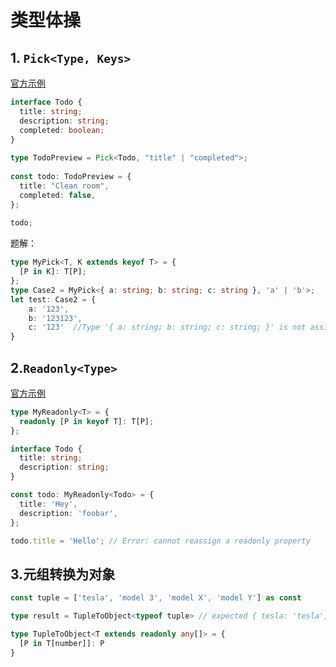 # 类型体操



## 1. `Pick<Type, Keys>`

[官方示例](https://www.typescriptlang.org/docs/handbook/utility-types.html)

```typescript
interface Todo {
  title: string;
  description: string;
  completed: boolean;
}
 
type TodoPreview = Pick<Todo, "title" | "completed">;
 
const todo: TodoPreview = {
  title: "Clean room",
  completed: false,
};
 
todo;
```

题解：

```typescript
type MyPick<T, K extends keyof T> = {
  [P in K]: T[P];
};
type Case2 = MyPick<{ a: string; b: string; c: string }, 'a' | 'b'>;
let test: Case2 = {
    a: '123',
    b: '123123',
    c: '123'  //Type '{ a: string; b: string; c: string; }' is not assignable to type 'Case2'.Object literal may only specify known properties, and 'c' does not exist in type 'Case2'.
}
```

## 2.`Readonly<Type>`

[官方示例](https://www.typescriptlang.org/docs/handbook/utility-types.html#readonlytype)

```typescript
type MyReadonly<T> = {
  readonly [P in keyof T]: T[P];
};

interface Todo {
  title: string;
  description: string;
}

const todo: MyReadonly<Todo> = {
  title: 'Hey',
  description: 'foobar',
};

todo.title = 'Hello'; // Error: cannot reassign a readonly property
```

## 3.元组转换为对象

```typescript
const tuple = ['tesla', 'model 3', 'model X', 'model Y'] as const

type result = TupleToObject<typeof tuple> // expected { tesla: 'tesla', 'model 3': 'model 3', 'model X': 'model X', 'model Y': 'model Y'}

type TupleToObject<T extends readonly any[]> = {
  [P in T[number]]: P
}
```

